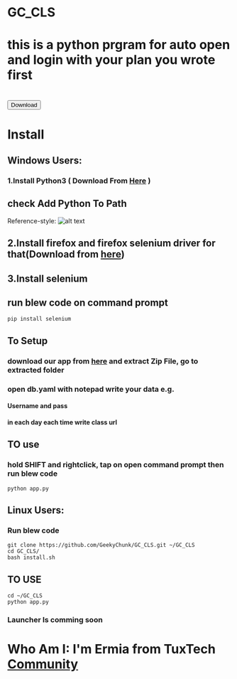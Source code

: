 # GC_CLS
# this is a python prgram for auto open and login with your plan you wrote first  
<h1>
  <a href="https://github.com/GeekyChunk/GC_CLS/archive/refs/heads/main.zip">
    <button>Download</button>
  </a>
</h1>

# Install
## **Windows** Users:
### 1.Install **Python3** ( Download From [Here](https://www.python.org/ftp/python/3.9.2/python-3.9.2-amd64.exe) )
## **check Add Python To Path**
Reference-style: 
![alt text](https://datatofish.com/wp-content/uploads/2018/10/0001_add_Python_to_Path.png "Logo Title Text 1")
## 2.Install firefox and firefox selenium driver for that(Download from [here](https://github.com/mozilla/geckodriver/releases/download/v0.29.0/geckodriver-v0.29.0-win64.zip))
## 3.Install **selenium**
## run blew code on command prompt
```
pip install selenium
```

## To Setup
### download our app from [here](https://github.com/GeekyChunk/GC_CLS/archive/refs/heads/main.zip) and extract Zip File, go to extracted folder
### open db.yaml with notepad write your data e.g.
#### Username and pass
#### in each day each time write class url

## TO use
### hold SHIFT and rightclick, tap on open command prompt then run blew code
```
python app.py
```

## Linux Users:
### Run blew code
```
git clone https://github.com/GeekyChunk/GC_CLS.git ~/GC_CLS
cd GC_CLS/
bash install.sh
```
## TO USE
``` 
cd ~/GC_CLS
python app.py
```
### Launcher Is comming soon

# Who Am I: I'm Ermia from TuxTech [Community]()
